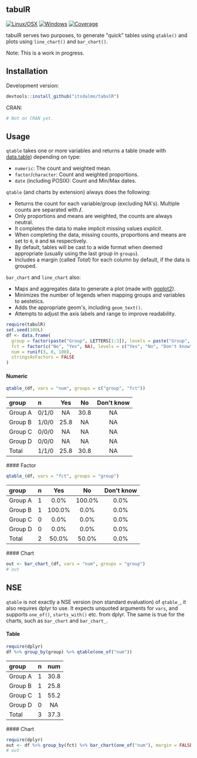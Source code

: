
<!-- README.md is generated from README.Rmd. Please edit that file -->
tabulR
------

[![Linux/OSX](https://travis-ci.org/itsdalmo/tabulR.svg?branch=master)](https://travis-ci.org/itsdalmo/tabulR) [![Windows](https://ci.appveyor.com/api/projects/status/github/itsdalmo/tabulR?branch=master&svg=true)](https://ci.appveyor.com/project/itsdalmo/tabulR) [![Coverage](http://codecov.io/github/itsdalmo/tabulR/coverage.svg?branch=master)](http://codecov.io/github/itsdalmo/tabulR?branch=master)

tabulR serves two purposes, to generate "quick" tables using `qtable()` and plots using `line_chart()` and `bar_chart()`.

Note: This is a work in progress.

Installation
------------

Development version:

``` r
devtools::install_github("itsdalmo/tabulR")
```

CRAN:

``` r
# Not on CRAN yet.
```

Usage
-----

`qtable` takes one or more variables and returns a table (made with [data.table](https://github.com/Rdatatable/data.table)) depending on type:

-   `numeric`: The count and weighted mean.
-   `factor`/`character`: Count and weighted proportions.
-   `date` (including POSIX): Count and Min/Max dates.

`qtable` (and charts by extension) always does the following:

-   Returns the count for each variable/group (excluding NA's). Multiple counts are separated with **/**.
-   Only proportions and means are weighted, the counts are always neutral.
-   It completes the data to make implicit missing values *explicit*.
-   When completing the data, missing counts, proportions and means are set to `0`, `0` and `NA` respectively.
-   By default, tables will be cast to a wide format when deemed appropriate (usually using the last group in `groups`).
-   Includes a margin (called *Total*) for each column by default, if the data is grouped.

`bar_chart` and `line_chart` also:

-   Maps and aggregates data to generate a plot (made with [ggplot2](https://github.com/hadley/ggplot2)).
-   Minimizes the number of legends when mapping groups and variables to aestetics.
-   Adds the appropriate geom's, including `geom_text()`.
-   Attempts to adjust the axis labels and range to improve readability.

``` r
require(tabulR)
set.seed(100L)
df <- data.frame(
  group = factor(paste("Group", LETTERS[1:3]), levels = paste("Group", LETTERS[1:4])),
  fct = factor(c("No", "Yes", NA), levels = c("Yes", "No", "Don't know")),
  num = runif(3, 0, 100),
  stringsAsFactors = FALSE
)
```

#### Numeric

``` r
qtable_(df, vars = "num", groups = c("group", "fct"))
```

<table>
<thead>
<tr>
<th style="text-align:left;">
group
</th>
<th style="text-align:left;">
n
</th>
<th style="text-align:center;">
Yes
</th>
<th style="text-align:center;">
No
</th>
<th style="text-align:center;">
Don't know
</th>
</tr>
</thead>
<tbody>
<tr>
<td style="text-align:left;">
Group A
</td>
<td style="text-align:left;">
0/1/0
</td>
<td style="text-align:center;">
NA
</td>
<td style="text-align:center;">
30.8
</td>
<td style="text-align:center;">
NA
</td>
</tr>
<tr>
<td style="text-align:left;">
Group B
</td>
<td style="text-align:left;">
1/0/0
</td>
<td style="text-align:center;">
25.8
</td>
<td style="text-align:center;">
NA
</td>
<td style="text-align:center;">
NA
</td>
</tr>
<tr>
<td style="text-align:left;">
Group C
</td>
<td style="text-align:left;">
0/0/0
</td>
<td style="text-align:center;">
NA
</td>
<td style="text-align:center;">
NA
</td>
<td style="text-align:center;">
NA
</td>
</tr>
<tr>
<td style="text-align:left;">
Group D
</td>
<td style="text-align:left;">
0/0/0
</td>
<td style="text-align:center;">
NA
</td>
<td style="text-align:center;">
NA
</td>
<td style="text-align:center;">
NA
</td>
</tr>
<tr>
<td style="text-align:left;">
Total
</td>
<td style="text-align:left;">
1/1/0
</td>
<td style="text-align:center;">
25.8
</td>
<td style="text-align:center;">
30.8
</td>
<td style="text-align:center;">
NA
</td>
</tr>
</tbody>
</table>
#### Factor

``` r
qtable_(df, vars = "fct", groups = "group")
```

<table>
<thead>
<tr>
<th style="text-align:left;">
group
</th>
<th style="text-align:center;">
n
</th>
<th style="text-align:center;">
Yes
</th>
<th style="text-align:center;">
No
</th>
<th style="text-align:center;">
Don't know
</th>
</tr>
</thead>
<tbody>
<tr>
<td style="text-align:left;">
Group A
</td>
<td style="text-align:center;">
1
</td>
<td style="text-align:center;">
0.0%
</td>
<td style="text-align:center;">
100.0%
</td>
<td style="text-align:center;">
0.0%
</td>
</tr>
<tr>
<td style="text-align:left;">
Group B
</td>
<td style="text-align:center;">
1
</td>
<td style="text-align:center;">
100.0%
</td>
<td style="text-align:center;">
0.0%
</td>
<td style="text-align:center;">
0.0%
</td>
</tr>
<tr>
<td style="text-align:left;">
Group C
</td>
<td style="text-align:center;">
0
</td>
<td style="text-align:center;">
0.0%
</td>
<td style="text-align:center;">
0.0%
</td>
<td style="text-align:center;">
0.0%
</td>
</tr>
<tr>
<td style="text-align:left;">
Group D
</td>
<td style="text-align:center;">
0
</td>
<td style="text-align:center;">
0.0%
</td>
<td style="text-align:center;">
0.0%
</td>
<td style="text-align:center;">
0.0%
</td>
</tr>
<tr>
<td style="text-align:left;">
Total
</td>
<td style="text-align:center;">
2
</td>
<td style="text-align:center;">
50.0%
</td>
<td style="text-align:center;">
50.0%
</td>
<td style="text-align:center;">
0.0%
</td>
</tr>
</tbody>
</table>
#### Chart

``` r
out <- bar_chart_(df, vars = "num", groups = "group")
# out
```

NSE
---

`qtable` is not exactly a NSE version (non standard evaluation) of `qtable_`, it also requires dplyr to use. It expects unquoted arguments for `vars`, and supports `one_of()`, `starts_with()` etc. from dplyr. The same is true for the charts, such as `bar_chart` and `bar_chart_`.

#### Table

``` r
require(dplyr)
df %>% group_by(group) %>% qtable(one_of("num"))
```

<table>
<thead>
<tr>
<th style="text-align:left;">
group
</th>
<th style="text-align:center;">
n
</th>
<th style="text-align:center;">
num
</th>
</tr>
</thead>
<tbody>
<tr>
<td style="text-align:left;">
Group A
</td>
<td style="text-align:center;">
1
</td>
<td style="text-align:center;">
30.8
</td>
</tr>
<tr>
<td style="text-align:left;">
Group B
</td>
<td style="text-align:center;">
1
</td>
<td style="text-align:center;">
25.8
</td>
</tr>
<tr>
<td style="text-align:left;">
Group C
</td>
<td style="text-align:center;">
1
</td>
<td style="text-align:center;">
55.2
</td>
</tr>
<tr>
<td style="text-align:left;">
Group D
</td>
<td style="text-align:center;">
0
</td>
<td style="text-align:center;">
NA
</td>
</tr>
<tr>
<td style="text-align:left;">
Total
</td>
<td style="text-align:center;">
3
</td>
<td style="text-align:center;">
37.3
</td>
</tr>
</tbody>
</table>
#### Chart

``` r
require(dplyr)
out <- df %>% group_by(fct) %>% bar_chart(one_of("num"), margin = FALSE)
# out
```
